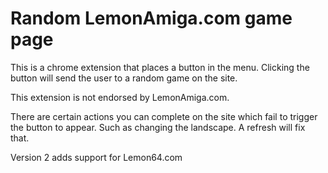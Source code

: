 # Random LemonAmiga.com game page

This is a chrome extension that places a button in the menu. Clicking the button will send the user to a random game on the site.

This extension is not endorsed by LemonAmiga.com.

There are certain actions you can complete on the site which fail to trigger the button to appear. Such as changing the landscape. A refresh will fix that.

Version 2 adds support for Lemon64.com
